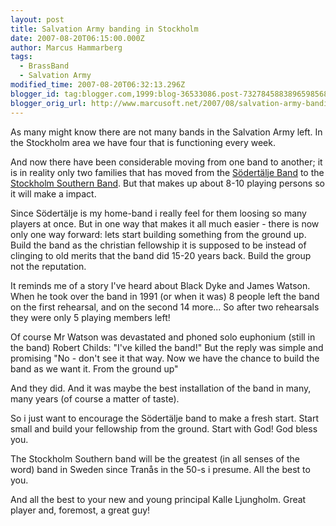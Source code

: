 ```yaml
---
layout: post
title: Salvation Army banding in Stockholm
date: 2007-08-20T06:15:00.000Z
author: Marcus Hammarberg
tags:
  - BrassBand
  - Salvation Army
modified_time: 2007-08-20T06:32:13.296Z
blogger_id: tag:blogger.com,1999:blog-36533086.post-7327845883896598568
blogger_orig_url: http://www.marcusoft.net/2007/08/salvation-army-banding-in-stockholm.html
---
```



As many might know there are not many bands in the Salvation Army
left. In the Stockholm area we have four that is functioning every
week.

And now there have been considerable moving from one band to another; it
is in reality only two families that has moved from the [Södertälje
Band](http://www.sodertaljeband.se/) to the [Stockholm Southern
Band](http://www.soderkarensmusikkar.se/). But that makes up about 8-10
playing persons so it will make a impact.

Since Södertälje is my home-band i really feel for them loosing so many
players at once. But in one way that makes it all much easier - there is
now only one way forward: lets start building something from the ground
up. Build the band as the christian fellowship it is supposed to be
instead of clinging to old merits that the band did 15-20 years back.
Build the group not the reputation.

It reminds me of a story I've heard about Black Dyke and James Watson.
When he took over the band in 1991 (or when it was) 8 people left the
band on the first rehearsal, and on the second 14 more... So after two
rehearsals they were only 5 playing members left!

Of course Mr Watson was devastated and phoned solo euphonium (still in
the band) Robert Childs:
"I've killed the band!"
But the reply was simple and promising "No - don't see it that way. Now
we have the chance to build the band as we want it. From the ground
up"

And they did. And it was maybe the best installation of the band in
many, many years (of course a matter of taste).

So i just want to encourage the Södertälje band to make a fresh start.
Start small and build your fellowship from the ground. Start with God!
God bless you.

The Stockholm Southern band will be the greatest (in all senses of the
word) band in Sweden since Tranås in the 50-s i presume. All the best to
you.

And all the best to your new and young principal Kalle Ljungholm. Great
player and, foremost, a great guy!
